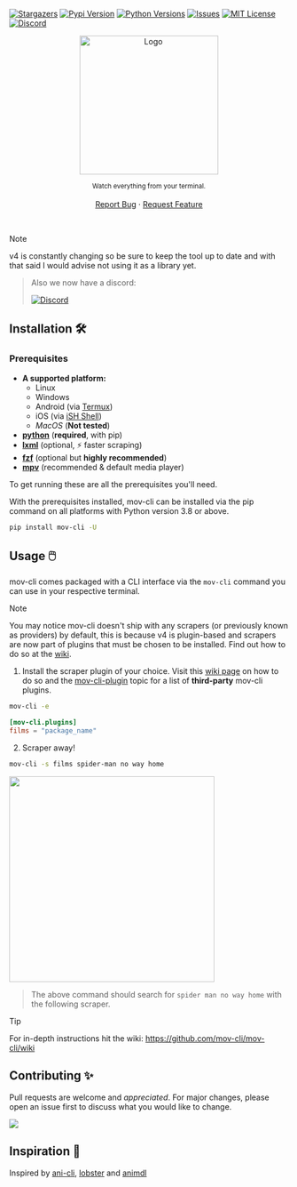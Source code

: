 <a name="readme-top"></a>

[![Stargazers][stars-shield]][stars-url]
[![Pypi Version][pypi-shield]][pypi-url]
[![Python Versions][python-shield]][pypi-url]
[![Issues][issues-shield]][issues-url]
[![MIT License][license-shield]][license-url]
[![Discord][discord-shield]][discord-url]

<div align="center">

  <a href="https://github.com/mov-cli/mov-cli">
    <img src="https://github.com/mov-cli/mov-cli/assets/132799819/a23bec13-881d-41b9-b596-b31c6698b89e" alt="Logo" width="250">
  </a>

  <sub>Watch everything from your terminal.</sub>
  <br>
  <br>
  <a href="https://github.com/mov-cli/mov-cli/issues">Report Bug</a>
  ·
  <a href="https://github.com/mov-cli/mov-cli/issues">Request Feature</a>

</div>

<br>

> [!Note]
> v4 is constantly changing so be sure to keep the tool up to date and with that said I would advise not using it as a library yet.
>
> > Also we now have a discord:
> >
> > [![Discord](https://img.shields.io/badge/Discord-%235865F2.svg?style=for-the-badge&logo=discord&logoColor=white)](https://discord.gg/BMzC7ePsBV)

## Installation 🛠️
### Prerequisites
- **A supported platform:**
  - Linux
  - Windows
  - Android (via [Termux](https://termux.dev/en/))
  - iOS (via [iSH Shell](https://ish.app/))
  - *MacOS* (**Not tested**)
- **[python](https://www.python.org/downloads/)** (**required**, with pip)
- **[lxml](https://pypi.org/project/lxml/)** (optional, ⚡ faster scraping)
- **[fzf](https://github.com/junegunn/fzf?tab=readme-ov-file#installation)** (optional but **highly recommended**)
- **[mpv](https://mpv.io/installation/)** (recommended & default media player)

To get running these are all the prerequisites you'll need.

With the prerequisites installed, mov-cli can be installed via the pip command on all platforms with Python version 3.8 or above.

```sh
pip install mov-cli -U
```

## Usage 🖱️
mov-cli comes packaged with a CLI interface via the `mov-cli` command you can use in your respective terminal. 

> [!NOTE]
> You may notice mov-cli doesn't ship with any scrapers (or previously known as providers) by default, this is because v4 is plugin-based and scrapers are now part of plugins that must be chosen to be installed.
> Find out how to do so at the [wiki](https://github.com/mov-cli/mov-cli/wiki#plugins).

1. Install the scraper plugin of your choice. Visit this [wiki page](https://github.com/mov-cli/mov-cli/wiki#plugins) on how to do so and the [mov-cli-plugin](https://github.com/topics/mov-cli-plugin) topic for a list of **third-party** mov-cli plugins.
```sh
mov-cli -e
```
```toml
[mov-cli.plugins]
films = "package_name"
```

2. Scraper away!
```sh
mov-cli -s films spider-man no way home
```
<img width="370px" src="https://github.com/mov-cli/mov-cli/assets/66202304/86189cab-b246-405e-a266-6c624bee2d36">

> The above command should search for `spider man no way home` with the following scraper.

> [!TIP]
> For in-depth instructions hit the wiki: https://github.com/mov-cli/mov-cli/wiki

## Contributing ✨
Pull requests are welcome and *appreciated*. For major changes, please open an issue first to discuss what you would like to change.

<a href = "https://github.com/mov-cli/mov-cli/graphs/contributors">
  <img src = "https://contrib.rocks/image?repo=mov-cli/mov-cli"/>
</a>

## Inspiration 🌟
Inspired by [ani-cli](https://github.com/pystardust/ani-cli), [lobster](https://github.com/justchokingaround/lobster) and [animdl](https://github.com/justfoolingaround/animdl)


<!-- MARKDOWN LINKS & IMAGES -->
<!-- https://www.markdownguide.org/basic-syntax/#reference-style-links -->
[contributors-shield]: https://img.shields.io/github/contributors/mov-cli/mov-cli.svg?style=for-the-badge
[contributors-url]: https://github.com/mov-cli/mov-cli/graphs/contributors
[forks-shield]: https://img.shields.io/github/forks/mov-cli/mov-cli.svg?style=for-the-badge
[forks-url]: https://github.com/mov-cli/mov-cli/network/members
[stars-shield]: https://img.shields.io/github/stars/mov-cli/mov-cli?style=flat
[stars-url]: https://github.com/mov-cli/mov-cli/stargazers
[pypi-shield]: https://img.shields.io/pypi/v/mov-cli?style=flat
[pypi-url]: https://pypi.org/project/mov-cli/
[python-shield]: https://img.shields.io/pypi/pyversions/mov-cli?style=flat
[issues-shield]: https://img.shields.io/github/issues/mov-cli/mov-cli?style=flat
[issues-url]: https://github.com/mov-cli/mov-cli/issues
[license-shield]: https://img.shields.io/github/license/mov-cli/mov-cli?style=flat
[license-url]: ./LICENSE
[discord-shield]: https://img.shields.io/badge/Discord-7289da?logo=discord&logoColor=white
[discord-url]: https://discord.gg/BMzC7ePsBV
